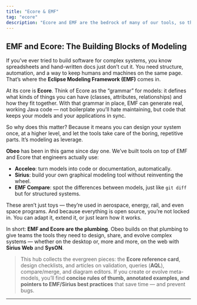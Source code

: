 ```yaml
---
title: "Ecore & EMF"
tag: "ecore"
description: "Ecore and EMF are the bedrock of many of our tools, so this hub collects the evergreen pieces: the Ecore reference card, design checklists, and articles on validation, queries (AQL), compare/merge, and diagram editors. If you create or evolve meta-models, you’ll find concise rules of thumb, annotated examples, and pointers to EMF/Sirius best practices that save time—and bugs."
---
```


## EMF and Ecore: The Building Blocks of Modeling

If you’ve ever tried to build software for complex systems, you know spreadsheets and hand-written docs just don’t cut it. You need structure, automation, and a way to keep humans and machines on the same page. That’s where the **Eclipse Modeling Framework (EMF)** comes in.

At its core is **Ecore**. Think of Ecore as the “grammar” for models: it defines what kinds of things you can have (classes, attributes, relationships) and how they fit together. With that grammar in place, EMF can generate real, working Java code — not boilerplate you’ll hate maintaining, but code that keeps your models and your applications in sync.

So why does this matter? Because it means you can design your system once, at a higher level, and let the tools take care of the boring, repetitive parts. It’s modeling as leverage.

**Obeo** has been in this game since day one. We’ve built tools on top of EMF and Ecore that engineers actually use:

* **Acceleo**: turn models into code or documentation, automatically.
* **Sirius**: build your own graphical modeling tool without reinventing the wheel.
* **EMF Compare**: spot the differences between models, just like `git diff` but for structured systems.

These aren’t just toys — they’re used in aerospace, energy, rail, and even space programs. And because everything is open source, you’re not locked in. You can adapt it, extend it, or just learn how it works.

In short: **EMF and Ecore are the plumbing**. Obeo builds on that plumbing to give teams the tools they need to design, share, and evolve complex systems — whether on the desktop or, more and more, on the web with **Sirius Web** and **SysON**.

> This hub collects the evergreen pieces: the **Ecore reference card**, design checklists, and articles on validation, queries (**AQL**), compare/merge, and diagram editors. If you create or evolve meta-models, you’ll find **concise rules of thumb, annotated examples, and pointers to EMF/Sirius best practices** that save time — and prevent bugs.

---
